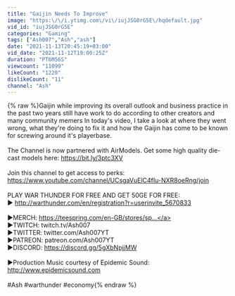 ```yaml
---
title: "Gaijin Needs To Improve"
image: "https:\/\/i.ytimg.com\/vi\/iujJSG0rG5E\/hqdefault.jpg"
vid_id: "iujJSG0rG5E"
categories: "Gaming"
tags: ["Ash007","Ash","ash"]
date: "2021-11-13T20:45:19+03:00"
vid_date: "2021-11-12T19:00:25Z"
duration: "PT6M56S"
viewcount: "11099"
likeCount: "1220"
dislikeCount: "11"
channel: "Ash"
---
```

{% raw %}Gaijin while improving its overall outlook and business practice in the past two years still have work to do according to other creators and many community memers In today's video, I take a look at where they went wrong, what they're doing to fix it and how the Gaijin has come to be known for screwing around it's playerbase.<br /><br />The Channel is now partnered with AirModels. Get some high quality die-cast models here: <a rel="nofollow" target="blank" href="https://bit.ly/3ptc3XV">https://bit.ly/3ptc3XV</a><br /><br />Join this channel to get access to perks:<br /><a rel="nofollow" target="blank" href="https://www.youtube.com/channel/UCsgaVuElC4fIu-NXR8oeRng/join">https://www.youtube.com/channel/UCsgaVuElC4fIu-NXR8oeRng/join</a><br /><br />PLAY WAR THUNDER FOR FREE AND GET 50GE FOR FREE:<br />▶ <a rel="nofollow" target="blank" href="http://warthunder.com/en/registration?r=userinvite_5670833">http://warthunder.com/en/registration?r=userinvite_5670833</a><br /><br />▶MERCH: <a rel="nofollow" target="blank" href="https://teespring.com/en-GB/stores/sp...">https://teespring.com/en-GB/stores/sp...</a><br />▶TWITCH: twitch.tv/Ash007<br />▶TWITTER: twitter.com/Ash007YT<br />▶PATREON: patreon.com/Ash007YT<br />▶DISCORD: <a rel="nofollow" target="blank" href="https://discord.gg/5gXbNpjjMW">https://discord.gg/5gXbNpjjMW</a><br /><br />▶Production Music courtesy of Epidemic Sound: <a rel="nofollow" target="blank" href="http://www.epidemicsound.com​">http://www.epidemicsound.com​</a><br /><br />#Ash #warthunder #economy{% endraw %}
